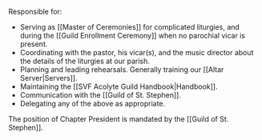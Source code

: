 Responsible for:
- Serving as [[Master of Ceremonies]] for complicated liturgies, and during the [[Guild Enrollment Ceremony]] when no parochial vicar is present.
- Coordinating with the pastor, his vicar(s), and the music director about the details of the liturgies at our parish.
- Planning and leading rehearsals. Generally training our [[Altar Server|Servers]].
- Maintaining the [[SVF Acolyte Guild Handbook|Handbook]].
- Communication with the [[Guild of St. Stephen]].
- Delegating any of the above as appropriate.

The position of Chapter President is mandated by the [[Guild of St. Stephen]].
